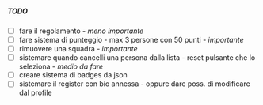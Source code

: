 ##### TODO

 - [ ] fare il regolamento - _meno importante_
 - [ ] fare sistema di punteggio - max 3 persone con 50 punti - _importante_
 - [ ] rimuovere una squadra - _importante_
 - [ ] sistemare quando cancelli una persona dalla lista - reset pulsante che lo seleziona - _medio da fare_
 - [ ] creare sistema di badges da json 
 - [ ] sistemare il register con bio annessa - oppure dare poss. di modificare dal profile
